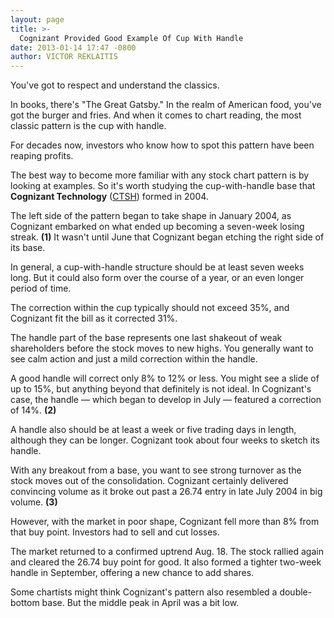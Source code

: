 ```yaml
---
layout: page
title: >-
  Cognizant Provided Good Example Of Cup With Handle
date: 2013-01-14 17:47 -0800
author: VICTOR REKLAITIS
---
```





You've got to respect and understand the classics.


In books, there's "The Great Gatsby." In the realm of American food, you've got the burger and fries. And when it comes to chart reading, the most classic pattern is the cup with handle.


For decades now, investors who know how to spot this pattern have been reaping profits.


The best way to become more familiar with any stock chart pattern is by looking at examples. So it's worth studying the cup-with-handle base that **Cognizant Technology** ([CTSH](https://research.investors.com/quote.aspx?symbol=CTSH)) formed in 2004.


The left side of the pattern began to take shape in January 2004, as Cognizant embarked on what ended up becoming a seven-week losing streak. **(1)** It wasn't until June that Cognizant began etching the right side of its base.


In general, a cup-with-handle structure should be at least seven weeks long. But it could also form over the course of a year, or an even longer period of time.


The correction within the cup typically should not exceed 35%, and Cognizant fit the bill as it corrected 31%.


The handle part of the base represents one last shakeout of weak shareholders before the stock moves to new highs. You generally want to see calm action and just a mild correction within the handle.


A good handle will correct only 8% to 12% or less. You might see a slide of up to 15%, but anything beyond that definitely is not ideal. In Cognizant's case, the handle — which began to develop in July — featured a correction of 14%. **(2)**


A handle also should be at least a week or five trading days in length, although they can be longer. Cognizant took about four weeks to sketch its handle.


With any breakout from a base, you want to see strong turnover as the stock moves out of the consolidation. Cognizant certainly delivered convincing volume as it broke out past a 26.74 entry in late July 2004 in big volume. **(3)**


However, with the market in poor shape, Cognizant fell more than 8% from that buy point. Investors had to sell and cut losses.


The market returned to a confirmed uptrend Aug. 18. The stock rallied again and cleared the 26.74 buy point for good. It also formed a tighter two-week handle in September, offering a new chance to add shares.


Some chartists might think Cognizant's pattern also resembled a double-bottom base. But the middle peak in April was a bit low.




